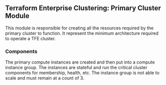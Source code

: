 ## Terraform Enterprise Clustering: Primary Cluster Module

This module is responsible for creating all the resources required by
the primary cluster to function. It represent the minimum architecture
required to operate a TFE cluster.


### Components

The primary compute instances are created and then put into a compute
instance group. The instances are stateful and run the critical cluster
components for membership, health, etc. The instance group is not able
to scale and must remain at a count of 3.
